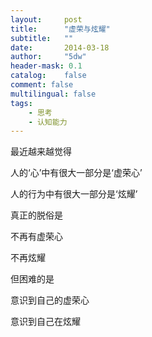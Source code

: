 ```yaml
---
layout:     post
title:      "虚荣与炫耀"
subtitle:   ""
date:       2014-03-18
author:     "5dw"
header-mask: 0.1
catalog:    false
comment: false
multilingual: false
tags:
    - 思考
    - 认知能力
---
```


最近越来越觉得

人的‘心’中有很大一部分是‘虚荣心’

人的行为中有很大一部分是‘炫耀’

真正的脱俗是

不再有虚荣心

不再炫耀

但困难的是

意识到自己的虚荣心

意识到自己在炫耀

